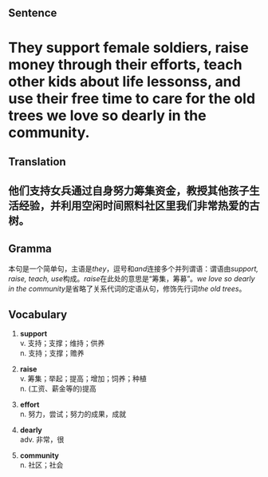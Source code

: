## Sentence

<h1>They support female soldiers, raise money through their efforts, teach other kids about life lessonss, and use their free time to care for the old trees we love so dearly in the community.</h1>

## Translation

<h2>他们支持女兵通过自身努力筹集资金，教授其他孩子生活经验，并利用空闲时间照料社区里我们非常热爱的古树。</h2>     

## Gramma     

本句是一个简单句，主语是*they*，逗号和*and*连接多个并列谓语：谓语由*support, raise, teach, use*构成。*raise*在此处的意思是“筹集，筹募”。*we love so dearly in the community*是省略了关系代词的定语从句，修饰先行词*the old trees*。      


## Vocabulary   

1. **support**        
v. 支持；支撑；维持；供养          
n. 支持；支撑；赡养         

2. **raise**         
v. 筹集；举起；提高；增加；饲养；种植         
n. (工资、薪金等的)提高          

3. **effort**         
n. 努力，尝试；努力的成果，成就         

4. **dearly**        
adv. 非常，很         

5. **community**       
n. 社区；社会         
